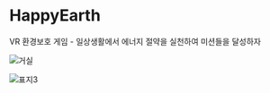 # HappyEarth
VR 환경보호 게임 - 일상생활에서 에너지 절약을 실천하여 미션들을 달성하자

![거실](https://github.com/luke1546/HappyEarth/assets/77063001/1bf642a3-797b-46df-a6e1-0918e524a8ae)

![표지3](https://github.com/luke1546/HappyEarth/assets/77063001/ce35d558-a761-497f-b3a8-1f8fa84d3d0e)
